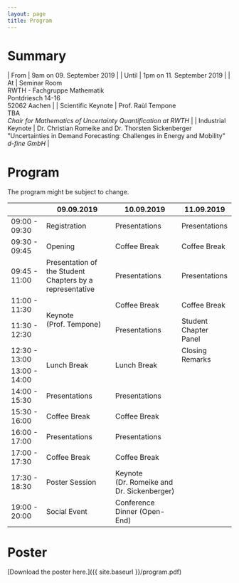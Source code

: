 ```yaml
---
layout: page
title: Program
---
```


# Summary

| From               | 9am on 09. September 2019                                                                                                                        |
| Until              | 1pm on 11. September 2019                                                                                                                        |
| At                 | Seminar Room<br>RWTH - Fachgruppe Mathematik<br>Pontdriesch 14-16<br>52062 Aachen                                                                |
| Scientific Keynote | Prof. Raùl Tempone<br>TBA<br>*Chair for Mathematics of Uncertainty Quantification at RWTH*                                                       |
| Industrial Keynote | Dr. Christian Romeike and Dr. Thorsten Sickenberger<br>"Uncertainties in Demand Forecasting: Challenges in Energy and Mobility"<br>*d-fine GmbH* |

# Program
<p class="message">
The program might be subject to change.
</p>

<table>
<colgroup>
<col style="width: 17%" />
<col style="width: 32%" />
<col style="width: 27%" />
<col style="width: 24%" />
</colgroup>
<thead>
<tr class="header">
<th></th>
<th>09.09.2019</th>
<th>10.09.2019</th>
<th>11.09.2019</th>
</tr>
</thead>
<tbody>
<tr class="odd">
<td>09:00 - 09:30</td>
<td>Registration</td>
<td>Presentations</td>
<td>Presentations</td>
</tr>
<tr class="even">
<td>09:30 - 09:45</td>
<td>Opening</td>
<td>Coffee Break</td>
<td>Coffee Break</td>
</tr>
<tr class="odd">
<td>09:45 - 11:00</td>
<td>Presentation of the Student Chapters by a representative</td>
<td>Presentations</td>
<td>Presentations</td>
</tr>
<tr class="even">
<td>11:00 - 11:30</td>
<td rowspan="2">Keynote (Prof. Tempone)</td>
<td>Coffee Break</td>
<td>Coffee Break</td>
</tr>
<tr class="odd">
<td>11:30 - 12:30</td>
<td>Presentations</td>
<td>Student Chapter Panel</td>
</tr>
<tr class="even">
<td>12:30 - 13:00</td>
<td rowspan="2">Lunch Break</td>
<td rowspan="2">Lunch Break</td>
<td>Closing Remarks</td>
</tr>
<tr class="odd">
<td>13:00 - 14:00</td>
</tr>
<tr class="even">
<td>14:00 - 15:30</td>
<td>Presentations</td>
<td>Presentations</td>
</tr>
<tr class="odd">
<td>15:30 - 16:00</td>
<td>Coffee Break</td>
<td>Coffee Break</td>
</tr>
<tr class="even">
<td>16:00 - 17:00</td>
<td>Presentations</td>
<td>Presentations</td>
</tr>
<tr class="odd">
<td>17:00 - 17:30</td>
<td>Coffee Break</td>
<td>Coffee Break</td>
</tr>
<tr class="even">
<td>17:30 - 18:30</td>
<td>Poster Session</td>
<td>Keynote (Dr. Romeike and Dr. Sickenberger)</td>
</tr>
<tr class="odd">
<td>19:00 - 20:00</td>
<td>Social Event</td>
<td>Conference Dinner (Open-End)</td>
</tr>
</tbody>
</table>

# Poster

[Download the poster here.]({{ site.baseurl }}/program.pdf)
